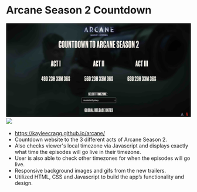 # Arcane Season 2 Countdown
<img src="images/face.jpg">
<img src="images/moving.gif">

- <a href="https://kayleecragg.github.io/arcane/" target="_blank">https://kayleecragg.github.io/arcane/</a>
- Countdown website to the 3 different acts of Arcane Season 2.
- Also checks viewer's local timezone via Javascript and displays exactly what time the episodes will go live in their timezone.
- User is also able to check other timezones for when the episodes will go live.
- Responsive background images and gifs from the new trailers.
- Utilized HTML, CSS and Javascript to build the app’s functionality and design.
